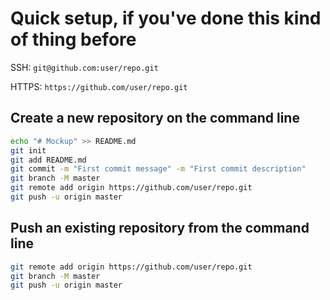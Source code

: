 # Quick setup, if you've done this kind of thing before

SSH: `git@github.com:user/repo.git`

HTTPS: `https://github.com/user/repo.git`

## Create a new repository on the command line

```bash
echo "# Mockup" >> README.md
git init
git add README.md
git commit -m "First commit message" -m "First commit description"
git branch -M master
git remote add origin https://github.com/user/repo.git
git push -u origin master
```

## Push an existing repository from the command line

```bash
git remote add origin https://github.com/user/repo.git
git branch -M master
git push -u origin master
```
